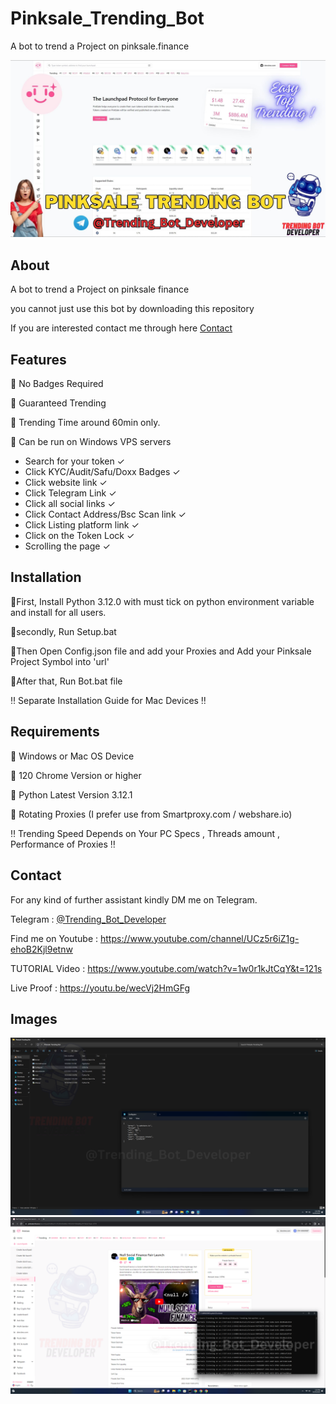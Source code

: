 # Pinksale_Trending_Bot
A bot to trend a Project on pinksale.finance

<p align="center"><a href="https://youtu.be/wecVj2HmGFg?si=gF7f2lreuCGVmTaY" target="_blank"><img src="https://github.com/Trending-bot-developer-off/Pinksale_Trending_Bot/blob/main/1.png?raw=true"></a></p>

## About
A bot to trend a Project on pinksale finance

you cannot just use this bot by downloading this repository

If you are interested contact me through here <a href="#contact">Contact</a>

## Features
🔺 No Badges Required

🔺 Guaranteed Trending 

🔺 Trending Time around 60min only.

🔺 Can be run on Windows VPS servers

- Search for your token ✓
- Click KYC/Audit/Safu/Doxx Badges ✓
- Click website link ✓
- Click Telegram Link ✓
- Click all social links ✓
- Click Contact Address/Bsc Scan link ✓
- Click Listing platform link ✓
- Click on the Token Lock ✓
- Scrolling the page ✓

## Installation
🔺First, Install Python 3.12.0 with must tick on python environment variable and install for all users.

🔺secondly, Run Setup.bat

🔺Then Open Config.json file and add your Proxies and Add your Pinksale Project Symbol into 'url' 

🔺After that, Run Bot.bat file

‼️ Separate Installation Guide for Mac Devices ‼️

## Requirements
🔺 Windows or Mac OS Device

🔺 120 Chrome Version or higher

🔺 Python Latest Version 3.12.1

🔺 Rotating Proxies (I prefer use from Smartproxy.com / webshare.io)

‼️ Trending Speed Depends on Your PC Specs , Threads amount , Performance of Proxies ‼️

## Contact
For any kind of further assistant kindly DM me on Telegram.

Telegram : [@Trending_Bot_Developer](https://t.me/Trending_Bot_Developer)

Find me on Youtube : https://www.youtube.com/channel/UCz5r6iZ1g-ehoB2Kjl9etnw

TUTORIAL Video : https://www.youtube.com/watch?v=1w0r1kJtCqY&t=121s

Live Proof : https://youtu.be/wecVj2HmGFg

## Images
![Pinksale Bot](https://github.com/Trending-bot-developer-off/Pinksale_Trending_Bot/blob/main/2.png?raw=true)
![Pinksale Bot](https://github.com/Trending-bot-developer-off/Pinksale_Trending_Bot/blob/main/3.png?raw=true)



